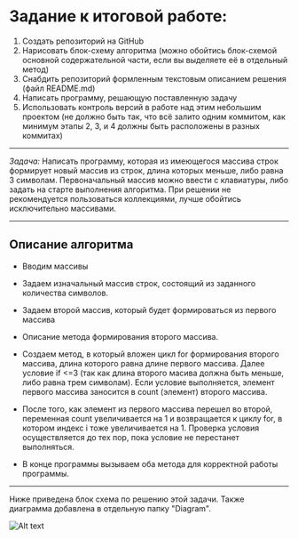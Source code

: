 # **Задание к итоговой работе:**

1. Создать репозиторий на GitHub
2. Нарисовать блок-схему алгоритма (можно обойтись блок-схемой основной содержательной части, если вы выделяете её в отдельный метод)
3. Снабдить репозиторий формленным текстовым описанием решения (файл README.md)
4. Написать программу, решающую поставленную задачу
5. Использовать контроль версий в работе над этим небольшим проектом (не должно быть так, что всё залито одним коммитом, как минимум этапы 2, 3, и 4 должны быть расположены в разных коммитах)
____

*Задача:* Написать программу, которая из имеющегося массива строк формирует новый массив из строк, длина которых меньше, либо равна 3 символам. Первоначальный массив можно ввести с клавиатуры, либо задать на старте выполнения алгоритма. При решении не рекомендуется пользоваться коллекциями, лучше обойтись исключительно массивами.
___

## **Описание алгоритма**

* Вводим маcсивы

* Задаем изначальный массив строк, состоящий из заданного количества символов.

* Задаем второй массив, который будет формироваться из первого массива

* Описание метода формирования второго массива.
* Создаем метод, в который вложен цикл for формирования второго массива, длина которого равна длине первого массива. Далее условие if <=3 (так как длина второго масива должна быть меньше, либо равна трем символам). Если условие выполняется, элемент первого массива заносится в count (элемент) второго массива.

* После того, как элемент из первого массива перешел во второй, переменная count увеличивается на 1 и возвращается к циклу for, в котором индекс i тоже увеличивается на 1. Проверка условия осуществляется до тех пор, пока условие не перестанет выполняться.

* В конце программы вызываем оба метода для корректной работы программы.

______________________
Ниже приведена блок схема по решению этой задачи. Также диаграмма добавлена в отдельную папку "Diagram".

![Alt text](diagram.JPG)

